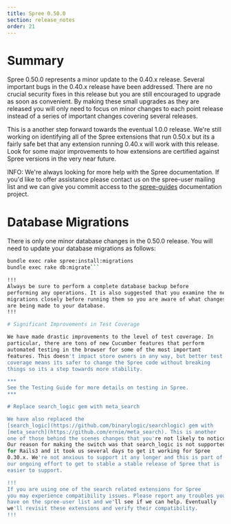 ```yaml
---
title: Spree 0.50.0
section: release_notes
order: 21
---
```


# Summary

Spree 0.50.0 represents a minor update to the 0.40.x release. Several
important bugs in the 0.40.x release have been addressed. There are no
crucial security fixes in this release but you are still encouraged to
upgrade as soon as convenient. By making these small upgrades as they
are released you will only need to focus on minor changes to each point
release instead of a series of important changes covering several
releases.

This is a another step forward towards the eventual 1.0.0 release. We're
still working on identifying all of the Spree extensions that run 0.50.x
but its a fairly safe bet that any extension running 0.40.x will work
with this release. Look for some major improvements to how extensions
are certified against Spree versions in the very near future.

INFO: We're always looking for more help with the Spree documentation.
If you'd like to offer assistance please contact us on the spree-user
mailing list and we can give you commit access to the
[spree-guides](https://github.com/spree/spree-guides) documentation
project.

# Database Migrations

There is only one minor database changes in the 0.50.0 release. You will
need to update your database migrations as follows:

````bash
bundle exec rake spree:install:migrations
bundle exec rake db:migrate```

!!!
Always be sure to perform a complete database backup before
performing any operations. It is also suggested that you examine the new
migrations closely before running them so you are aware of what changes
are being made to your database.
!!!

# Significant Improvements in Test Coverage

We have made drastic improvements to the level of test coverage. In
particular, there are tons of new Cucumber features that perform
automated testing in the browser for some of the most important
features. This doesn't impact store owners in any way, but better test
coverage means its safer to change the Spree code without breaking
things so its a step towards more stability.

***
See the Testing Guide for more details on testing in Spree.
***

# Replace search_logic gem with meta_search

We have also replaced the
[search_logic](https://github.com/binarylogic/searchlogic) gem with
[meta_search](https://github.com/ernie/meta_search). This is another
one of those behind the scenes changes that you're not likely to notice.
Our reason for making the switch was that search_logic is not supported
for Rails3 and it took us several days to get it working for Spree
0.30.x. We're not anxious to support it any longer and this is part of
our ongoing effort to get to stable a stable release of Spree that is
easier to support.

!!!
If you are using one of the search related extensions for Spree
you may experience compatibility issues. Please report any troubles you
have on the spree-user list and we'll see if we can help. Eventually
we'll revisit these extensions and verify their compatibility.
!!!
````
